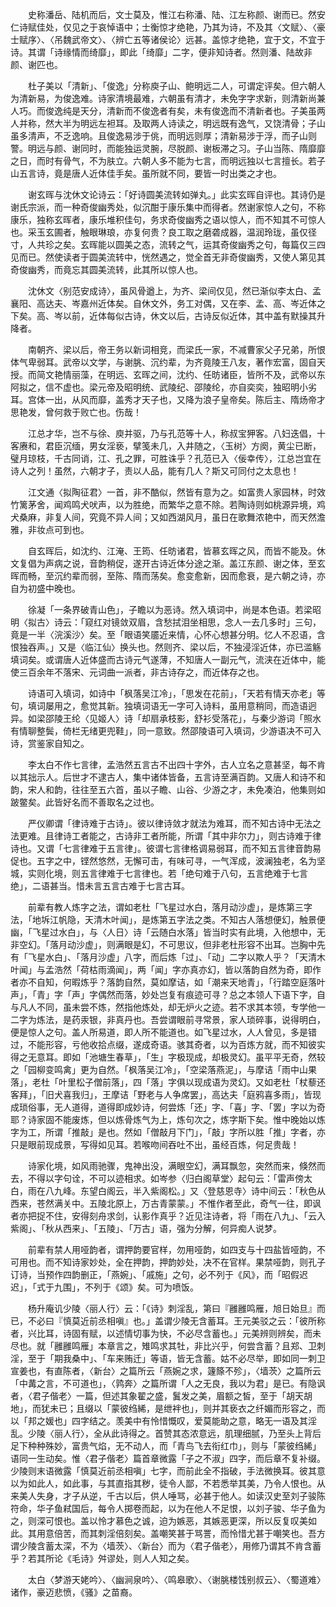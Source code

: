 <!-- { "loadSidebar": true } -->
　　史称潘岳、陆机而后，文士莫及，惟江右称潘、陆、江左称颜、谢而已。然安仁诗赋佳处，仅见之于哀悼语中；士衡惊才绝艳，乃其为诗，不及其〈文赋〉、〈豪士赋序〉、〈吊魏武帝文〉、〈辨亡五等诸侯论〉远甚。盖惊才绝艳，宜于文，不宜于诗。其谓「诗缘情而绮靡」，即此「绮靡」二字，便非知诗者。然则潘、陆故非颜、谢匹也。

　　杜子美以「清新」、「俊逸」分称庾子山、鲍明远二人，可谓定评矣。但六朝人为清新易，为俊逸难。诗家清境最难，六朝虽有清才，未免字字求新，则清新尚兼人巧。而俊逸纯是天分，清新而不俊逸者有矣，未有俊逸而不清新者也。子美虽两人并称，然大半为明远左袒耳。及取两人诗读之，明远既有逸气，又饶清骨；子山虽多清声，不乏逸响。且俊逸易涉于佻，而明远则厚；清新易涉于浮，而子山则警。明远与颜、谢同时，而能独运灵腕，尽脱颜、谢板滞之习。子山当陈、隋靡靡之日，而时有骨气，不为肤立。六朝人多不能为七言，而明远独以七言擅长。若子山五言诗，竟是唐人近体佳手矣。虽所就不同，要皆一时出类之才也。

　　谢玄晖与沈休文论诗云：「好诗圆美流转如弹丸。」此实玄晖自评也。其诗仍是谢氏宗派，而一种奇俊幽秀处，似沉酣于康乐集中而得者。然谢家惊人之句，不称康乐，独称玄晖者，康乐堆积佳句，务求奇俊幽秀之语以惊人，而不知其不可惊人也。采玉玄圃者，触眼琳琅，亦复何贵？良工取之磨砻成器，温润玲珑，虽仅径寸，人共珍之矣。玄晖能以圆美之态，流转之气，运其奇俊幽秀之句，每篇仅三四见而已。然使读者于圆美流转中，恍然遇之，觉全首无非奇俊幽秀，又使人第见其奇俊幽秀，而竟忘其圆美流转，此其所以惊人也。

　　沈休文〈别范安成诗〉，虽风骨遒上，为齐、梁间仅见，然已渐似李太白、孟襄阳、高达夫、岑嘉州近体矣。自休文外，务工对偶，又在李、孟、高、岑近体之下矣。高、岑以前，近体每似古诗，休文以后，古诗反似近体，其中盖有默操其升降者。

　　南朝齐、梁以后，帝王务以新词相竞，而梁氏一家，不减曹家父子兄弟，所恨体气卑弱耳。武帝以文学，与谢脁、沉约辈，为齐竟陵王八友，著作宏富，固自天授。而简文艳情丽藻，在明远、玄晖之间，沈约、任昉诸臣，皆所不及，武帝以东阿拟之，信不虚也。梁元帝及昭明统、武陵纪、邵陵纶，亦自奕奕，独昭明小劣耳。宫体一出，从风而靡，盖秀才天子也，又降为浪子皇帝矣。陈后主、隋炀帝才思艳发，曾何救于败亡也。伤哉！

　　江总才华，岂不与徐、庾并驱，乃与孔范等十人，称叔宝狎客。八妇迭倡，十客赓和，君臣沉缅，男女淫亵，擘笺未几，入井随之，〈玉树〉方阕，黄尘已断，璧月琼枝，千古同诮，江、孔之罪，可胜诛乎？孔范已入〈佞幸传〉，江总岂宜在诗人之列！虽然，六朝才子，责以人品，能有几人？斯又可同付之太息也！

　　江文通〈拟陶征君〉一首，非不酷似，然皆有意为之。如富贵人家园林，时效竹篱茅舍，闻鸡鸣犬吠声，以为胜绝，而繁华之意不除。若陶诗则如桃源异境，鸡犬桑麻，非复人间，究竟不异人间；又如西湖风月，虽日在歌舞浓艳中，而天然澹雅，非妆点可到也。

　　自玄晖后，如沈约、江淹、王筠、任昉诸君，皆慕玄晖之风，而皆不能及。休文复倡为声病之说，音韵稍促，遂开古诗近体分途之渐。盖江东颜、谢之体，至玄晖而畅，至沉约辈而弱，至陈、隋而荡矣。愈变愈新，因而愈衰，是六朝之诗，亦自为初盛中晚也。

　　徐凝「一条界破青山色」，子瞻以为恶诗。然入填词中，尚是本色语。若梁昭明〈拟古〉诗云：「窥红对镜敛双眉，含愁拭泪坐相思，念人一去几多时」三句，竟是一半〈浣溪沙〉矣。至「眼语笑靥近来情，心怀心想甚分明。忆人不忍语，含恨独吞声。」又是〈临江仙〉换头也。然则齐、梁以后，不独浸淫近体，亦已滥觞填词矣。或谓唐人近体盛而古诗元气遂薄，不知唐人一副元气，流浃在近体中，能使三百余年不落宋、元词曲一派者，非古诗存之，而近体存之也。

　　诗语可入填词，如诗中「枫落吴江冷」，「思发在花前」，「天若有情天亦老」等句，填词屡用之，愈觉其新。独填词语无一字可入诗料，虽用意稍同，而造语迥异。如梁邵陵王纶〈见姬人〉诗「却扇承枝影，舒衫受落花」，与秦少游词「照水有情聊整鬓，倚栏无绪更兜鞋」，同一意致。然邵陵语可入填词，少游语决不可入诗，赏鉴家自知之。

　　李太白不作七言律，孟浩然五言古不出四十字外，古人立名之意甚坚，每不肯以其拙示人。后世才不逮古人，集中诸体皆备，五言诗至满百韵。又唐人和诗不和韵，宋人和韵，往往至五六首，虽以子瞻、山谷、少游之才，未免凑泊，他集则如跛鳖矣。此皆好名而不善取名之过也。

　　严仪卿谓「律诗难于古诗」。彼以律诗敛才就法为难耳，而不知古诗中无法之法更难。且律诗工者能之，古诗非工者所能，所谓「其中非尔力」，则古诗难于律诗也。又谓「七言律难于五言律」。彼谓七言律格调易弱耳，而不知五言律音韵易促也。五字之中，铿然悠然，无懈可击，有味可寻，一气浑成，波澜独老，名为坚城，实则化境，则五言律难于七言律也。若「绝句难于八句，五言绝难于七言绝」，二语甚当。惜未言五言古难于七言古耳。

　　前辈有教人炼字之法，谓如老杜「飞星过水白，落月动沙虚」，是炼第三字法，「地坼江帆隐，天清木叶闻」，是炼第五字法之类。不知古人落想便幻，触景便幽，「飞星过水白」，与〈人日〉诗「云随白水落」皆当时实有此境，入他想中，无非空幻。「落月动沙虚」，则满眼是幻，不可思议，但非老杜形容不出耳。岂胸中先有「飞星水白」、「落月沙虚」八字，而后炼「过」、「动」二字以欺人乎？「天清木叶闻」与孟浩然「荷枯雨滴闻」，两「闻」字亦真亦幻，皆以落韵自然为奇，即作者亦不自知，何暇炼乎？落韵自然，莫如摩诘，如「潮来天地青」，「行踏空庭落叶声」，「青」字「声」字偶然而落，妙处岂复有痕迹可寻？总之本领人下语下字，自与凡人不同，虽未尝不炼，然指他炼处，却无炉火之迹。若不求其本领，专学他一二字为炼法，是药汞银，非真丹也。吾尝谓眼前寻常景，家人琐碎事，说得明白，便是惊人之句。盖人所易道，即人所不能道也。如飞星过水，人人曾见，多是错过，不能形容，亏他收拾点缀，遂成奇语。骇其奇者，以为百炼方就，而不知彼实得之无意耳。即如「池塘生春草」，「生」字极现成，却极灵幻。虽平平无奇，然较之「园柳变鸣禽」更为自然。「枫落吴江冷」，「空梁落燕泥」，与摩诘「雨中山果落」，老杜「叶里松子僧前落」，四「落」字俱以现成语为灵幻。又如老杜「杖藜还客拜」，「旧犬喜我归」，王摩诘「野老与人争席罢」，高达夫「庭鸦喜多雨」，皆现成琐俗事，无人道得，道得即成妙诗，何尝炼「还」字、「喜」字、「罢」字以为奇耶？诗家固不能废炼，但以炼骨炼气为上，炼句次之，炼字斯下矣。惟中晚始以炼字为工，所谓「推敲」是也。然如「僧敲月下门」，「敲」字所以胜「推」字者，亦只是眼前现成景，写得如见耳。若喉吻间吞吐不出，虽经百炼，何足贵哉！

　　诗家化境，如风雨驰骤，鬼神出没，满眼空幻，满耳飘忽，突然而来，倏然而去，不得以字句诠，不可以迹相求。如岑参〈归白阁草堂〉起句云：「雷声傍太白，雨在八九峰。东望白阁云，半入紫阁松。」又〈登慈恩寺〉诗中间云：「秋色从西来，苍然满关中。五陵北原上，万古青蒙蒙。」不惟作者至此，奇气一往，即讽者亦把捉不住，安得刻舟求剑，认影作真乎？近见注诗者，将「雨在八九」、「云入紫阁」、「秋从西来」、「五陵」、「万古」语，强为分解，何异痴人说梦。

　　前辈有禁人用哑韵者，谓押韵要官样，勿用哑韵，如四支与十四盐皆哑韵，不可用也。而不知诗家妙处，全在押韵，押韵妙处，决不在官样。果禁哑韵，则孔子订诗，当预作四韵删正，「燕婉」、「戚施」之句，必不列于《风》，而「昭假迟迟」，「式于九围」，不列于《颂》矣。可为喷饭。

　　杨升庵讥少陵〈丽人行〉云：「《诗》刺淫乱，第曰『雝雝鸣雁，旭日始旦』而已，不必曰『慎莫近前丞相嗔』也。」盖谓少陵无含蓄耳。王元美驳之云：「彼所称者，兴比耳，诗固有赋，以述情切事为快，不必尽含蓄也。」元美辨则辨矣，而未尽也。就「雝雝鸣雁」本章言之，雉鸣求其牡，非比兴乎，何尝含蓄？且郑、卫刺淫，至于「期我桑中」、「车来贿迁」等语，皆无含蓄。姑不必尽举，即如同一刺卫宣姜也，有直陈者，〈新台〉之篇所云「燕婉之求，籧篨不殄」，〈墙茨〉之篇所云「中冓之言，不可道也」，〈鹑奔〉之篇所谓「人之无良，我以为君」是已。有隐讽者，〈君子偕老〉一篇，但述其象翟之盛，鬒发之美，眉额之皙，至于「胡天胡地」，而犹未已；且缀以「蒙彼绉絺，是绁袢也」，则并其亵衣之纤媚而形容之，而以「邦之媛也」四字结之。羡美中有怜惜慨叹，爱莫能助之意，略无一语及其淫乱。少陵〈丽人行〉，全从此诗得之。首赞其态浓意远，肌理细腻，乃至头上背后足下种种殊妙，富贵气焰，无不动人，而「青鸟飞去衔红巾」，则与「蒙彼绉絺」语同一生动矣。惟〈君子偕老〉篇首章微露「子之不淑」四字，而后章不复补缀。少陵则末语微露「慎莫近前丞相嗔」七字，而前此全不指破，手法微换耳。彼其意以为如此人，如此事，与其直指其秽，徒令人鄙，不若悉举其美，乃令人恨也。从来美人失身，才子从逆，千古以后，供人唾骂，必甚于他人。如读汉史至刘子骏陈符命，华子鱼弒国后，每令人掷卷而起，以为在他人不足恨，以刘子骏、华子鱼为之，则深可恨也。盖以怜才慕色之诚，迫为嫉恶，其嫉恶更深，所以反复叹美如此。其用意倍苦，而其刺淫倍刻矣。盖嘲笑甚于骂詈，而怜惜尤甚于嘲笑也。吾方谓少陵含蓄太深，不为〈墙茨〉、〈新台〉而为〈君子偕老〉，用修乃谓其不肯含蓄乎？若其所论《毛诗》舛谬处，则人人知之矣。

　　太白〈梦游天姥吟〉、〈幽涧泉吟〉、〈鸣皋歌〉、〈谢脁楼饯别叔云〉、〈蜀道难〉诸作，豪迈悲愤，《骚》之苗裔。

